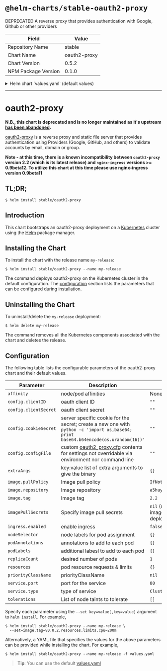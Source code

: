 # `@helm-charts/stable-oauth2-proxy`

DEPRECATED A reverse proxy that provides authentication with Google, Github or other providers

| Field               | Value        |
| ------------------- | ------------ |
| Repository Name     | stable       |
| Chart Name          | oauth2-proxy |
| Chart Version       | 0.5.2        |
| NPM Package Version | 0.1.0        |

<details>

<summary>Helm chart `values.yaml` (default values)</summary>

```yaml
# Oauth client configuration specifics
config:
  # OAuth client ID
  clientID: 'XXXXXXX'
  # OAuth client secret
  clientSecret: 'XXXXXXXX'
  # Create a new secret with the following command
  # python -c 'import os,base64; print base64.b64encode(os.urandom(16))'
  cookieSecret: 'XXXXXXXXXX'
  # Custom configuration file: oauth2_proxy.cfg
  # configFile: |-
  #   pass_basic_auth = false
  #   pass_access_token = true
  configFile: ''

image:
  repository: 'a5huynh/oauth2_proxy'
  tag: '2.2'
  pullPolicy: 'IfNotPresent'

# Optionally specify an array of imagePullSecrets.
# Secrets must be manually created in the namespace.
# ref: https://kubernetes.io/docs/concepts/containers/images/#specifying-imagepullsecrets-on-a-pod
# imagePullSecrets:
# - name: myRegistryKeySecretName

extraArgs:
  email-domain: '*'
  upstream: 'file:///dev/null'
  http-address: '0.0.0.0:4180'

service:
  type: ClusterIP
  port: 80
  annotations: {}
  # foo.io/bar: "true"

ingress:
  enabled: false
  path: /
  # Used to create an Ingress record.
  # hosts:
  # - chart-example.local
  # annotations:
  #   kubernetes.io/ingress.class: nginx
  #   kubernetes.io/tls-acme: "true"
  # tls:
  # Secrets must be manually created in the namespace.
  # - secretName: chart-example-tls
  #   hosts:
  #     - chart-example.local

resources:
  {}
  # limits:
  #   cpu: 100m
  #   memory: 300Mi
  # requests:
  #   cpu: 100m
  #   memory: 300Mi

priorityClassName: ''

# Affinity for pod assignment
# Ref: https://kubernetes.io/docs/concepts/configuration/assign-pod-node/#affinity-and-anti-affinity
# affinity: {}

# Tolerations for pod assignment
# Ref: https://kubernetes.io/docs/concepts/configuration/taint-and-toleration/
tolerations: []

# Node labels for pod assignment
# Ref: https://kubernetes.io/docs/user-guide/node-selection/
nodeSelector: {}

podAnnotations: {}
podLabels: {}
replicaCount: 1
```

</details>

---

# oauth2-proxy

**N.B., this chart is deprecated and is no longer maintained as it's upstream [has been abandoned](https://github.com/bitly/oauth2_proxy/issues/628#issuecomment-417121636).**

[oauth2-proxy](https://github.com/bitly/oauth2_proxy) is a reverse proxy and static file server that provides authentication using Providers (Google, GitHub, and others) to validate accounts by email, domain or group.

**Note - at this time, there is a known incompatibility between `oauth2-proxy` version 2.2 (which is its latest release) and `nginx-ingress` versions >= 0.9beta12. To utilize this chart at this time please use nginx-ingress version 0.9beta11**

## TL;DR;

```console
$ helm install stable/oauth2-proxy
```

## Introduction

This chart bootstraps an oauth2-proxy deployment on a [Kubernetes](http://kubernetes.io) cluster using the [Helm](https://helm.sh) package manager.

## Installing the Chart

To install the chart with the release name `my-release`:

```console
$ helm install stable/oauth2-proxy --name my-release
```

The command deploys oauth2-proxy on the Kubernetes cluster in the default configuration. The [configuration](#configuration) section lists the parameters that can be configured during installation.

## Uninstalling the Chart

To uninstall/delete the `my-release` deployment:

```console
$ helm delete my-release
```

The command removes all the Kubernetes components associated with the chart and deletes the release.

## Configuration

The following table lists the configurable parameters of the oauth2-proxy chart and their default values.

| Parameter             | Description                                                                                                                                                                          | Default                                                  |
| --------------------- | ------------------------------------------------------------------------------------------------------------------------------------------------------------------------------------ | -------------------------------------------------------- |
| `affinity`            | node/pod affinities                                                                                                                                                                  | None                                                     |
| `config.clientID`     | oauth client ID                                                                                                                                                                      | `""`                                                     |
| `config.clientSecret` | oauth client secret                                                                                                                                                                  | `""`                                                     |
| `config.cookieSecret` | server specific cookie for the secret; create a new one with `python -c 'import os,base64; print base64.b64encode(os.urandom(16))'`                                                  | `""`                                                     |
| `config.configFile`   | custom [oauth2_proxy.cfg](https://github.com/bitly/oauth2_proxy/blob/master/contrib/oauth2_proxy.cfg.example) contents for settings not overridable via environment nor command line | `""`                                                     |
| `extraArgs`           | key:value list of extra arguments to give the binary                                                                                                                                 | `{}`                                                     |
| `image.pullPolicy`    | Image pull policy                                                                                                                                                                    | `IfNotPresent`                                           |
| `image.repository`    | Image repository                                                                                                                                                                     | `a5huynh/oauth2_proxy`                                   |
| `image.tag`           | Image tag                                                                                                                                                                            | `2.2`                                                    |
| `imagePullSecrets`    | Specify image pull secrets                                                                                                                                                           | `nil` (does not add image pull secrets to deployed pods) |
| `ingress.enabled`     | enable ingress                                                                                                                                                                       | `false`                                                  |
| `nodeSelector`        | node labels for pod assignment                                                                                                                                                       | `{}`                                                     |
| `podAnnotations`      | annotations to add to each pod                                                                                                                                                       | `{}`                                                     |
| `podLabels`           | additional labesl to add to each pod                                                                                                                                                 | `{}`                                                     |
| `replicaCount`        | desired number of pods                                                                                                                                                               | `1`                                                      |
| `resources`           | pod resource requests & limits                                                                                                                                                       | `{}`                                                     |
| `priorityClassName`   | priorityClassName                                                                                                                                                                    | `nil`                                                    |
| `service.port`        | port for the service                                                                                                                                                                 | `80`                                                     |
| `service.type`        | type of service                                                                                                                                                                      | `ClusterIP`                                              |
| `tolerations`         | List of node taints to tolerate                                                                                                                                                      | `[]`                                                     |

Specify each parameter using the `--set key=value[,key=value]` argument to `helm install`. For example,

```console
$ helm install stable/oauth2-proxy --name my-release \
  --set=image.tag=v0.0.2,resources.limits.cpu=200m
```

Alternatively, a YAML file that specifies the values for the above parameters can be provided while installing the chart. For example,

```console
$ helm install stable/oauth2-proxy --name my-release -f values.yaml
```

> **Tip**: You can use the default [values.yaml](values.yaml)
